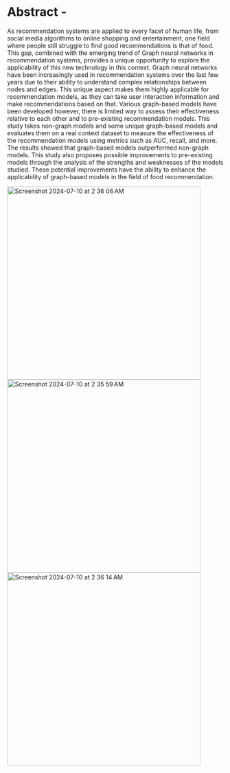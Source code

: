 # Abstract - 
As recommendation systems are applied to every facet of human life, from social media algorithms to online shopping and entertainment, one field where people still struggle to find good recommendations is that of food. This gap, combined with the emerging trend of Graph neural networks in recommendation systems, provides a unique opportunity to explore the applicability of this new technology in this context.
Graph neural networks have been increasingly used in recommendation systems over the last few years due to their ability to understand complex relationships between nodes and edges. This unique aspect makes them highly applicable for recommendation models, as they can take user interaction information and make recommendations based on that.
Various graph-based models have been developed however, there is limited way to assess their effectiveness relative to each other and to pre-existing recommendation models. This study takes non-graph models and some unique graph-based models and evaluates them on a real context dataset to measure the effectiveness of the recommendation models using metrics such as AUC, recall, and more. The results showed that graph-based models outperformed non-graph models. This study also proposes possible improvements to pre-existing models through the analysis of the strengths and weaknesses of the models studied. These potential improvements have the ability to enhance the applicability of graph-based models in the field of food recommendation.


<img width="450" alt="Screenshot 2024-07-10 at 2 36 06 AM" src="https://github.com/PrathamRanjan/GraphNeuralNetworks/assets/78290316/24a0aa1a-7462-42e0-a75f-148ff9319da6">
<img width="450" alt="Screenshot 2024-07-10 at 2 35 59 AM" src="https://github.com/PrathamRanjan/GraphNeuralNetworks/assets/78290316/15c4c123-4122-4011-883b-0461eaf34e2c">
<img width="450" alt="Screenshot 2024-07-10 at 2 36 14 AM" src="https://github.com/PrathamRanjan/GraphNeuralNetworks/assets/78290316/617fed85-a7f9-43f6-bdf3-d18658ce7392">
